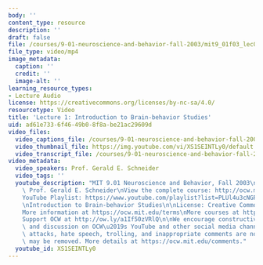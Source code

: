 ```yaml
---
body: ''
content_type: resource
description: ''
draft: false
file: /courses/9-01-neuroscience-and-behavior-fall-2003/mit9_01f03_lec01_360p_16_9.mp4
file_type: video/mp4
image_metadata:
  caption: ''
  credit: ''
  image-alt: ''
learning_resource_types:
- Lecture Audio
license: https://creativecommons.org/licenses/by-nc-sa/4.0/
resourcetype: Video
title: 'Lecture 1: Introduction to Brain-behavior Studies'
uid: ad61e733-6f46-49b0-8f8a-be21ac29609d
video_files:
  video_captions_file: /courses/9-01-neuroscience-and-behavior-fall-2003/1QtY2fV4iH4HkPKtZtJFKjdpisstwz-X9_transcript.webvtt
  video_thumbnail_file: https://img.youtube.com/vi/XS1SEINTLy0/default.jpg
  video_transcript_file: /courses/9-01-neuroscience-and-behavior-fall-2003/1QtY2fV4iH4HkPKtZtJFKjdpisstwz-X9_transcript.pdf
video_metadata:
  video_speakers: Prof. Gerald E. Schneider
  video_tags: ''
  youtube_description: "MIT 9.01 Neuroscience and Behavior, Fall 2003\nInstructor:\
    \ Prof. Gerald E. Schneider\nView the complete course: http://ocw.mit.edu/courses/brain-and-cognitive-sciences/9-01-neuroscience-and-behavior-fall-2003\n\
    YouTube Playlist: https://www.youtube.com/playlist?list=PLUl4u3cNGP63U7FmbKD9KClb-94dyPJim\n\
    \nIntroduction to Brain-behavior Studies\n\nLicense: Creative Commons BY-NC-SA\n\
    More information at https://ocw.mit.edu/terms\nMore courses at https://ocw.mit.edu\n\
    Support OCW at http://ow.ly/a1If50zVRlQ\n\nWe encourage constructive comments\
    \ and discussion on OCW\u2019s YouTube and other social media channels. Personal\
    \ attacks, hate speech, trolling, and inappropriate comments are not allowed and\
    \ may be removed. More details at https://ocw.mit.edu/comments."
  youtube_id: XS1SEINTLy0
---
```

